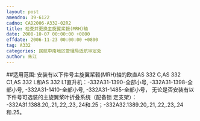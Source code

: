 ```yaml
---
layout: post
amendno: 39-6122
cadno: CAD2006-A332-02R2
title: 检查并更换主旋翼桨毂(MRH)轴
date: 2008-10-07 00:00:00 +0800
effdate: 2006-11-23 00:00:00 +0800
tag: A332
categories: 民航中南地区管理局适航审定处
author: 朱江
---
```


##适用范围:
安装有以下件号主旋翼桨毂(MRH)轴的欧直AS 332 C,AS 332 C1,AS
332 L和AS 332 L1直升机：-332A31-1390-全部小号, -332A31-1398-全部小号, -332A31-1410-全部小号, -332A31-1485-全部小号，    无论是否安装有以下件号可选装的主旋翼桨叶折叠系统（配备锁
定支架）：     -332A31.1388.20,.21,.22,.23,.24和.25；-332A32.1389.20,.21,.22,.23,.24和.25。

